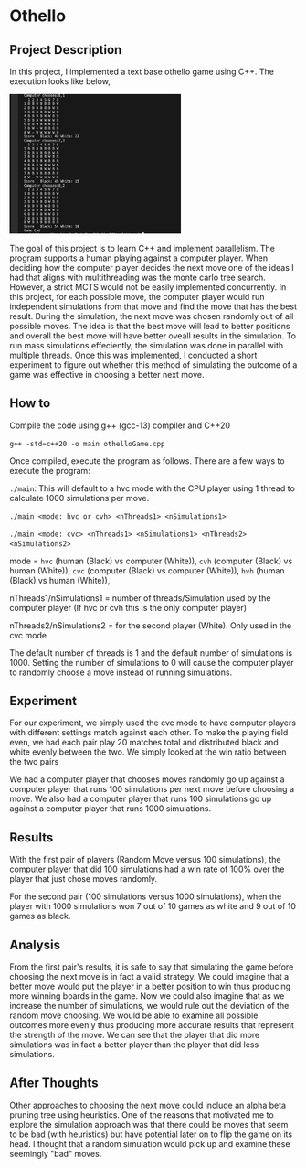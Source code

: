 # Othello

## Project Description

In this project, I implemented a text base othello game using C++. The execution looks like below,

<img src="img/sample.png" alt="image" width="300" height="auto">

The goal of this project is to learn C++ and implement parallelism. The program supports a human playing against a computer player. When deciding how the computer player decides the next move one of the ideas I had that aligns with multithreading was the monte carlo tree search. However, a strict MCTS would not be easily implemented concurrently. In this project, for each possible move, the computer player would run independent simulations from that move and find the move that has the best result. During the simulation, the next move was chosen randomly out of all possible moves. The idea is that the best move will lead to better positions and overall the best move will have better oveall results in the simulation. To run mass simulations effeciently, the simulation was done in parallel with multiple threads. Once this was implemented, I conducted a short experiment to figure out whether this method of simulating the outcome of a game was effective in choosing a better next move.

## How to

Compile the code using g++ (gcc-13) compiler and C++20

`g++ -std=c++20 -o main othelloGame.cpp`

Once compiled, execute the program as follows. There are a few ways to execute the program:

`./main`: This will default to a hvc mode with the CPU player using 1 thread to calculate 1000 simulations per move.

`./main <mode: hvc or cvh> <nThreads1> <nSimulations1>`

`./main <mode: cvc> <nThreads1> <nSimulations1> <nThreads2> <nSimulations2>`

mode = `hvc` (human (Black) vs computer (White)), `cvh` (computer (Black) vs human (White)), `cvc` (computer (Black) vs computer (White)), `hvh` (human (Black) vs human (White)),

nThreads1/nSimulations1 = number of threads/Simulation used by the computer player (If hvc or cvh this is the only computer player)

nThreads2/nSimulations2 = for the second player (White). Only used in the cvc mode

The default number of threads is 1 and the default number of simulations is 1000. Setting the number of simulations to 0 will cause the computer player to randomly choose a move instead of running simulations.

## Experiment

For our experiment, we simply used the cvc mode to have computer players with different settings match against each other. To make the playing field even, we had each pair play 20 matches total and distributed black and white evenly between the two. We simply looked at the win ratio between the two pairs

We had a computer player that chooses moves randomly go up against a computer player that runs 100 simulations per next move before choosing a move. We also had a computer player that runs 100 simulations go up against a computer player that runs 1000 simulations.

## Results

With the first pair of players (Random Move versus 100 simulations), the computer player that did 100 simulations had a win rate of 100% over the player that just chose moves randomly.

For the second pair (100 simulations versus 1000 simulations), when the player with 1000 simulations won 7 out of 10 games as white
and 9 out of 10 games as black.

## Analysis

From the first pair's results, it is safe to say that simulating the game before choosing the next move is in fact a valid strategy. We could imagine that a better move would put the player in a better position to win thus producing more winning boards in the game. Now we could also imagine that as we increase the number of simulations, we would rule out the deviation of the random move choosing. We would be able to examine all possible outcomes more evenly thus producing more accurate results that represent the strength of the move. We can see that the player that did more simulations was in fact a better player than the player that did less simulations.

## After Thoughts

Other approaches to choosing the next move could include an alpha beta pruning tree using heuristics. One of the reasons that motivated me to explore the simulation approach was that there could be moves that seem to be bad (with heuristics) but have potential later on to flip the game on its head. I thought that a random simulation would pick up and examine these seemingly "bad" moves.
